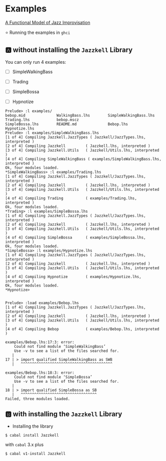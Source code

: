 # Examples

[A Functional Model of Jazz Improvisation](https://www.researchgate.net/publication/333967847_A_Functional_Model_of_Jazz_Improvisation)

:star: Running the examples in `ghci`

## :a: without installing the `Jazzkell` Library

You can only run 4 examples:

- [ ] SimpleWalkingBass

- [ ] Trading

- [ ] SimpleBossa

- [ ] Hypnotize

```
Prelude> :l examples/
bebop.mid              WalkingBass.lhs        SimpleWalkingBass.lhs  Trading.lhs            bebop.mscz
SimpleBossa.lhs        README.md              Bebop.lhs              Hypnotize.lhs
Prelude> :l examples/SimpleWalkingBass.lhs 
[1 of 4] Compiling Jazzkell.JazzTypes ( Jazzkell/JazzTypes.lhs, interpreted )
[2 of 4] Compiling Jazzkell         ( Jazzkell.lhs, interpreted )
[3 of 4] Compiling Jazzkell.Utils   ( Jazzkell/Utils.lhs, interpreted )
[4 of 4] Compiling SimpleWalkingBass ( examples/SimpleWalkingBass.lhs, interpreted )
Ok, four modules loaded.
*SimpleWalkingBass> :l examples/Trading.lhs 
[1 of 4] Compiling Jazzkell.JazzTypes ( Jazzkell/JazzTypes.lhs, interpreted )
[2 of 4] Compiling Jazzkell         ( Jazzkell.lhs, interpreted )
[3 of 4] Compiling Jazzkell.Utils   ( Jazzkell/Utils.lhs, interpreted )
[4 of 4] Compiling Trading          ( examples/Trading.lhs, interpreted )
Ok, four modules loaded.
*Trading> :l examples/SimpleBossa.lhs 
[1 of 4] Compiling Jazzkell.JazzTypes ( Jazzkell/JazzTypes.lhs, interpreted )
[2 of 4] Compiling Jazzkell         ( Jazzkell.lhs, interpreted )
[3 of 4] Compiling Jazzkell.Utils   ( Jazzkell/Utils.lhs, interpreted )
[4 of 4] Compiling SimpleBossa      ( examples/SimpleBossa.lhs, interpreted )
Ok, four modules loaded.
*SimpleBossa> :l examples/Hypnotize.lhs 
[1 of 4] Compiling Jazzkell.JazzTypes ( Jazzkell/JazzTypes.lhs, interpreted )
[2 of 4] Compiling Jazzkell         ( Jazzkell.lhs, interpreted )
[3 of 4] Compiling Jazzkell.Utils   ( Jazzkell/Utils.lhs, interpreted )
[4 of 4] Compiling Hypnotize        ( examples/Hypnotize.lhs, interpreted )
Ok, four modules loaded.
*Hypnotize>     
```

```
```


```
Prelude> :load examples/Bebop.lhs 
[1 of 4] Compiling Jazzkell.JazzTypes ( Jazzkell/JazzTypes.lhs, interpreted )
[2 of 4] Compiling Jazzkell         ( Jazzkell.lhs, interpreted )
[3 of 4] Compiling Jazzkell.Utils   ( Jazzkell/Utils.lhs, interpreted )
[4 of 4] Compiling Bebop            ( examples/Bebop.lhs, interpreted )

examples/Bebop.lhs:17:3: error:
    Could not find module ‘SimpleWalkingBass’
    Use -v to see a list of the files searched for.
   |
17 | > import qualified SimpleWalkingBass as SWB
   |   ^^^^^^^^^^^^^^^^^^^^^^^^^^^^^^^^^^^^^^^^^

examples/Bebop.lhs:18:3: error:
    Could not find module ‘SimpleBossa’
    Use -v to see a list of the files searched for.
   |
18 | > import qualified SimpleBossa as SB
   |   ^^^^^^^^^^^^^^^^^^^^^^^^^^^^^^^^^^
Failed, three modules loaded.
```


## :b: with installing the `Jazzkell` Library

* Installing the library

```
$ cabal install Jazzkell
```

with `cabal` 3.x plus

```
$ cabal v1-install Jazzkell
```
